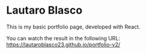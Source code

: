 # Lautaro Blasco

This is my basic portfolio page, developed with React. 

You can watch the result in the following URL: https://lautaroblasco23.github.io/portfolio-v2/

